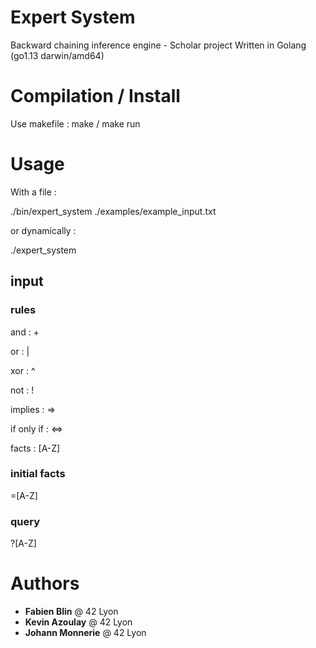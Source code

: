 # Expert System
Backward chaining inference engine - Scholar project
Written in Golang (go1.13 darwin/amd64)
# Compilation / Install

Use makefile : make / make run

# Usage

With a file :

./bin/expert_system ./examples/example_input.txt

or dynamically :

./expert_system

## input

### rules

and : +

or : |

xor : ^

not : !

implies : =>

if only if : <=>

facts : [A-Z]

### initial facts

=[A-Z]

### query

?[A-Z]

# Authors

* **Fabien Blin** @ 42 Lyon
* **Kevin Azoulay** @ 42 Lyon
* **Johann Monnerie** @ 42 Lyon
